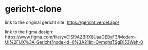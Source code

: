 # gericht-clone
link to the original gericht site:
https://gericht.vercel.app/

link to the figma design: 
https://www.figma.com/file/yvClSI9AZBRX8UaaGEByF3/Modern-UI%2FUX%3A-Gericht?node-id=0%3A21&t=OvmqhsTSgDI53Weh-0
